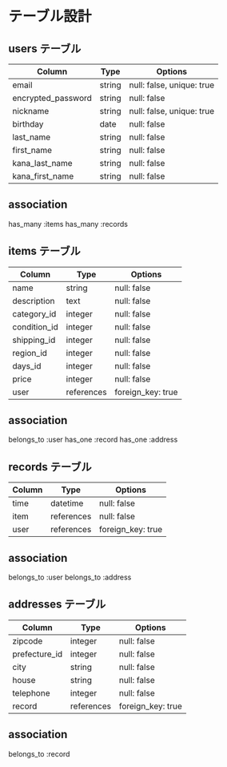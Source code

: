 # テーブル設計

## users テーブル

| Column          | Type   | Options                   |
| --------        | ------ | -----------               |
| email           | string | null: false, unique: true |
| encrypted_password| string | null: false             |
| nickname        | string | null: false, unique: true |
| birthday        | date   | null: false               |
| last_name       | string | null: false               | 
| first_name      | string | null: false               |
| kana_last_name  | string | null: false               |
| kana_first_name | string | null: false               |

## association
has_many :items
has_many :records



## items テーブル

| Column       | Type            | Options          |
| ---------    | ------          | -----------      |
| name         | string          | null: false      |
| description  | text            | null: false      |
| category_id  | integer         | null: false      |
| condition_id | integer         | null: false      |
| shipping_id  | integer         | null: false      |
| region_id    | integer         | null: false      |
| days_id      | integer         | null: false      |
| price        | integer         | null: false      |
| user         | references      | foreign_key: true |

## association
  belongs_to :user
  has_one :record
  has_one :address

  


## records テーブル

| Column     | Type          | Options           |
| ---------  | ------        | -----------       |
| time       | datetime      | null: false       |
| item       | references    | null: false       |
| user       | references    | foreign_key: true |

## association
  belongs_to :user
  belongs_to :address



  ## addresses テーブル

| Column        | Type      | Options           |
| ---------     | ------    | -----------       |
| zipcode       | integer   | null: false       |
| prefecture_id | integer   | null: false       |
| city          | string    | null: false       |
| house         | string    | null: false       |
| telephone     | integer   | null: false       |
| record        | references| foreign_key: true |

## association
  belongs_to :record